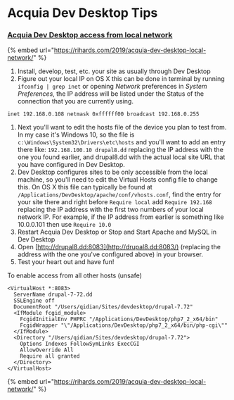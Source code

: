 # Acquia Dev Desktop Tips

### [Acquia Dev Desktop access from local network](https://rihards.com/2019/acquia-dev-desktop-local-network/)

{% embed url="https://rihards.com/2019/acquia-dev-desktop-local-network/" %}



1. Install, develop, test, etc. your site as usually through Dev Desktop
2. Figure out your local IP on OS X this can be done in terminal by running `ifconfig | grep inet` or opening _Network_ preferences in _System Preferences_, the IP address will be listed under the Status of the connection that you are currently using.

```text
inet 192.168.0.108 netmask 0xffffff00 broadcast 192.168.0.255
```

1. Next you'll want to edit the hosts file of the device you plan to test from. In my case it's Windows 10, so the file is `c:\Windows\System32\Drivers\etc\hosts` and you'll want to add an entry there like: `192.168.100.10 drupal8.dd` replacing the IP address with the one you found earlier, and drupal8.dd with the actual local site URL that you have configured in Dev Desktop.
2. Dev Desktop configures sites to be only accessible from the local machine, so you'll need to edit the Virtual Hosts config file to change this. On OS X this file can typically be found at `/Applications/DevDesktop/apache/conf/vhosts.conf`, find the entry for your site there and right before `Require local` add `Require 192.168` replacing the IP address with the first two numbers of your local network IP. For example, if the IP address from earlier is something like 10.0.0.101 then use `Require 10.0`
3. Restart Acquia Dev Desktop or Stop and Start Apache and MySQL in Dev Desktop
4. Open [http://drupal8.dd:8083](http://drupal8.dd:8083/) \(replacing the address with the one you've configured above\) in your browser.
5. Test your heart out and have fun!





To enable access from all other hosts \(unsafe\)

```text
<VirtualHost *:8083>
  ServerName drupal-7-72.dd
  SSLEngine off
  DocumentRoot "/Users/qidian/Sites/devdesktop/drupal-7.72"
  <IfModule fcgid_module>
    FcgidInitialEnv PHPRC "/Applications/DevDesktop/php7_2_x64/bin"
    FcgidWrapper "\"/Applications/DevDesktop/php7_2_x64/bin/php-cgi\""
  </IfModule>
  <Directory "/Users/qidian/Sites/devdesktop/drupal-7.72">
    Options Indexes FollowSymLinks ExecCGI
    AllowOverride All
    Require all granted
  </Directory>
</VirtualHost>

```

{% embed url="https://rihards.com/2019/acquia-dev-desktop-local-network/" %}



